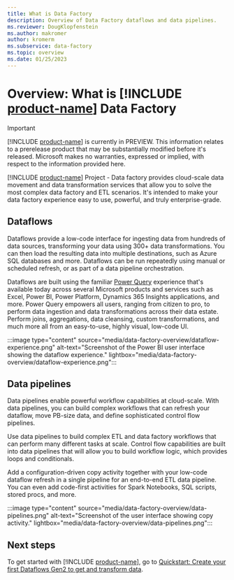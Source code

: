 ```yaml
---
title: What is Data Factory
description: Overview of Data Factory dataflows and data pipelines.
ms.reviewer: DougKlopfenstein
ms.author: makromer
author: kromerm
ms.subservice: data-factory
ms.topic: overview
ms.date: 01/25/2023
---
```


# Overview: What is [!INCLUDE [product-name](../includes/product-name.md)] Data Factory

> [!IMPORTANT]
> [!INCLUDE [product-name](../includes/product-name.md)] is currently in PREVIEW.
> This information relates to a prerelease product that may be substantially modified before it's released. Microsoft makes no warranties, expressed or implied, with respect to the information provided here.

[!INCLUDE [product-name](../includes/product-name.md)] Project - Data factory provides cloud-scale data movement and data transformation services that allow you to solve the most complex data factory and ETL scenarios. It's intended to make your data factory experience easy to use, powerful, and truly enterprise-grade.

## Dataflows

Dataflows provide a low-code interface for ingesting data from hundreds of data sources, transforming your data using 300+ data transformations. You can then load the resulting data into multiple destinations, such as Azure SQL databases and more. Dataflows can be run repeatedly using manual or scheduled refresh, or as part of a data pipeline orchestration.

Dataflows are built using the familiar [Power Query](/power-query/power-query-what-is-power-query) experience that's available today across several Microsoft products and services such as Excel, Power BI, Power Platform, Dynamics 365 Insights applications, and more. Power Query empowers all users, ranging from citizen to pro, to perform data ingestion and data transformations across their data estate. Perform joins, aggregations, data cleansing, custom transformations, and much more all from an easy-to-use, highly visual, low-code UI.

:::image type="content" source="media/data-factory-overview/dataflow-experience.png" alt-text="Screenshot of the Power BI user interface showing the dataflow experience." lightbox="media/data-factory-overview/dataflow-experience.png":::

## Data pipelines

Data pipelines enable powerful workflow capabilities at cloud-scale. With data pipelines, you can build complex workflows that can refresh your dataflow, move PB-size data, and define sophisticated control flow pipelines.

Use data pipelines to build complex ETL and data factory workflows that can perform many different tasks at scale. Control flow capabilities are built into data pipelines that will allow you to build workflow logic, which provides loops and conditionals.

Add a configuration-driven copy activity together with your low-code dataflow refresh in a single pipeline for an end-to-end ETL data pipeline. You can even add code-first activities for Spark Notebooks, SQL scripts, stored procs, and more.

:::image type="content" source="media/data-factory-overview/data-pipelines.png" alt-text="Screenshot of the user interface showing copy activity." lightbox="media/data-factory-overview/data-pipelines.png":::

## Next steps

To get started with [!INCLUDE [product-name](../includes/product-name.md)], go to [Quickstart: Create your first Dataflows Gen2 to get and transform data](create-first-dataflow-gen2.md).
